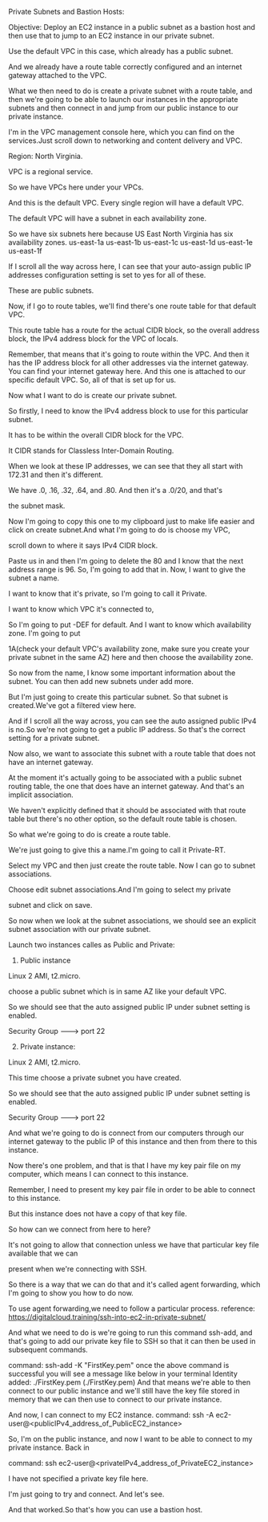 Private Subnets and Bastion Hosts:

Objective: Deploy an EC2 instance in a public subnet as a bastion host and then use that to jump to an EC2 instance in our private subnet.

Use the default VPC in this case, which already has a public subnet.

And we already have a route table correctly configured and an internet gateway attached to the VPC.

What we then need to do is create a private subnet with a route table, and then we're going to be able to launch our instances in the appropriate subnets and then connect in and jump from our public instance
to our private instance.

I'm in the VPC management console here, which you can find on the services.Just scroll down to networking and content delivery and VPC.

Region:  North Virginia.

VPC is a regional service.

So we have VPCs here under your VPCs.

And this is the default VPC. Every single region will have a default VPC.

The default VPC will have a subnet in each availability zone.

So we have six subnets here because US East North Virginia has six availability zones.
us-east-1a
us-east-1b
us-east-1c
us-east-1d
us-east-1e
us-east-1f

If I scroll all the way across here, I can see that your auto-assign public IP addresses configuration setting is set to yes for all of these.

These are public subnets.

Now, if I go to route tables, we'll find there's one route table for that default VPC.

This route table has a route for the actual CIDR block, so the overall address block, the IPv4 address block for the VPC of locals.

Remember, that means that it's going to route within the VPC. And then it has the IP address block for all other addresses via the internet gateway. You can find your internet gateway here. And this one is attached to our specific default VPC. So, all of that is set up for us.

Now what I want to do is create our private subnet.

So firstly, I need to know the IPv4 address block to use for this particular subnet.

It has to be within the overall CIDR block for the VPC.

It CIDR stands for Classless Inter-Domain Routing.

When we look at these IP addresses, we can see that they all start with 172.31 and then it's different.

We have .0, .16, .32, .64, and .80. And then it's a .0/20, and that's

the subnet mask.

Now I'm going to copy this one to my clipboard just to make life easier and click on create subnet.And what I'm going to do is choose my VPC,

scroll down to where it says IPv4 CIDR block.

Paste us in and then I'm going to delete the 80 and I know that the next address range is 96. So, I'm going to add that in. Now, I want to give the subnet a name.

I want to know that it's private, so I'm going to call it Private.

I want to know which VPC it's connected to,

So I'm going to put -DEF for default. And I want to know which availability zone. I'm going to put

1A(check your default VPC's availability zone, make sure you create your private subnet in the same AZ) here and then choose the availability zone.

So now from the name, I know some important information about the subnet. You can then add new subnets under add more.

But I'm just going to create this particular subnet. So that subnet is created.We've got a filtered view here.

And if I scroll all the way across, you can see the auto assigned public IPv4 is no.So we're not going to get a public IP address. So that's the correct setting for a private subnet.

Now also, we want to associate this subnet with a route table that does not have an internet gateway.

At the moment it's actually going to be associated with a public subnet routing table, the one that does have an internet gateway. And that's an implicit association.

We haven't explicitly defined that it should be associated with that route table but there's no other option, so the default route table is chosen.

So what we're going to do is create a route table.

We're just going to give this a name.I'm going to call it Private-RT.

Select my VPC and then just create the route table. Now I can go to subnet associations.

Choose edit subnet associations.And I'm going to select my private

subnet and click on save.

So now when we look at the subnet associations, we should see an explicit subnet association with our private subnet.

Launch two instances calles as Public and Private:

1) Public instance

Linux 2 AMI, t2.micro.

choose a public subnet which is in same AZ like your default VPC.

So we should see that the auto assigned public IP under subnet setting is enabled.

Security Group ---> port 22

2) Private instance:

Linux 2 AMI, t2.micro.

This time choose a private subnet you have created.

So we should see that the auto assigned public IP under subnet setting is enabled.

Security Group ---> port 22


And what we're going to do is connect from our computers through our internet gateway to the public IP of this instance and then from there to this instance.

Now there's one problem, and that is that I have my key pair file on my computer, which means I can connect to this instance.

Remember, I need to present my key pair file in order to be able to connect to this instance.

But this instance does not have a copy of that key file.

So how can we connect from here to here?

It's not going to allow that connection unless we have that particular key file available that we can

present when we're connecting with SSH.

So there is a way that we can do that and it's called agent forwarding, which I'm going to show you how to do now.

To use agent forwarding,we need to follow a particular process.
reference: https://digitalcloud.training/ssh-into-ec2-in-private-subnet/

And what we need to do is we're going to run this command ssh-add, and that's going to add our private key file to SSH so that it can then be used in subsequent commands.

command: ssh-add -K "FirstKey.pem" 
once the above command is successful you will see a message like below in your terminal
Identity added: ./FirstKey.pem (./FirstKey.pem)
And that means we're able to then connect to our public instance and we'll still have the key file stored in memory that we can then use to connect to our private instance.

And now, I can connect to my EC2 instance.
command: ssh -A ec2-user@<publicIPv4_address_of_PublicEC2_instance>

So, I'm on the public instance, and now I want to be able to connect to my private instance. Back in

command: ssh ec2-user@<privateIPv4_address_of_PrivateEC2_instance> 

I have not specified a private key file here.

I'm just going to try and connect. And let's see.

And that worked.So that's how you can use a bastion host.
